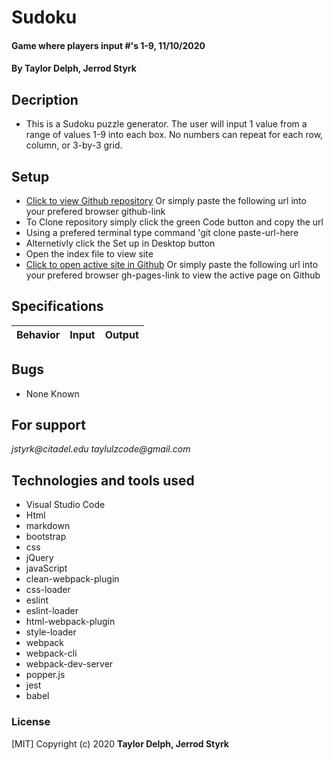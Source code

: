 # **Sudoku**

#### Game where players input #'s 1-9, 11/10/2020

#### **By Taylor Delph, Jerrod Styrk**

## Decription
- This is a Sudoku puzzle generator. The user will input 1 value from a range of values 1-9 into each box. No numbers can repeat for each row, column, or 3-by-3 grid.

## Setup

- [Click to view Github repository](github-link) Or simply paste the following url into your prefered browser github-link
- To Clone repository simply click the green Code button and copy the url
- Using a prefered terminal type command 'git clone paste-url-here
- Alternetivly click the Set up in Desktop button
- Open the index file to view site
- [Click to open active site in Github](gh-pages-link) Or simply paste the following url into your prefered browser gh-pages-link to view the active page on Github

## Specifications

| Behavior                                                        | Input     | Output    |
| --------------------------------------------------------------- | --------- | --------- |


## Bugs

* None Known

## For support

_jstyrk@citadel.edu_ _taylulzcode@gmail.com_

## Technologies and tools used

- Visual Studio Code
- Html
- markdown
- bootstrap
- css
- jQuery
- javaScript
- clean-webpack-plugin
- css-loader
- eslint
- eslint-loader
- html-webpack-plugin
- style-loader
- webpack
- webpack-cli
- webpack-dev-server
- popper.js
- jest
- babel

### License

[MIT] Copyright (c) 2020 **Taylor Delph, Jerrod Styrk**